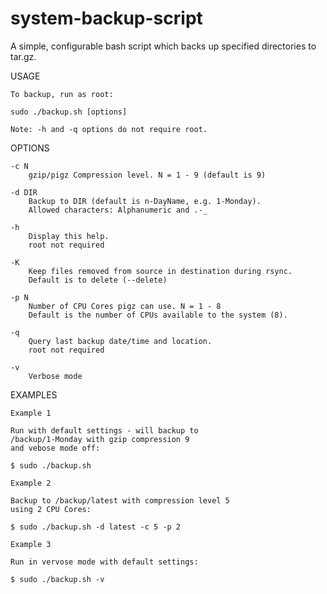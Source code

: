 system-backup-script
====================

A simple, configurable bash script which backs up specified directories to tar.gz.

USAGE

	To backup, run as root:

	sudo ./backup.sh [options]

	Note: -h and -q options do not require root.

OPTIONS

	-c N
		gzip/pigz Compression level. N = 1 - 9 (default is 9)

	-d DIR
		Backup to DIR (default is n-DayName, e.g. 1-Monday).
		Allowed characters: Alphanumeric and .-_

	-h
		Display this help.
		root not required

	-K
		Keep files removed from source in destination during rsync.
		Default is to delete (--delete)

	-p N
		Number of CPU Cores pigz can use. N = 1 - 8
		Default is the number of CPUs available to the system (8).

	-q
		Query last backup date/time and location.
		root not required

	-v
		Verbose mode

EXAMPLES

	Example 1

	Run with default settings - will backup to 
	/backup/1-Monday with gzip compression 9 
	and vebose mode off:

	$ sudo ./backup.sh

	Example 2

	Backup to /backup/latest with compression level 5
	using 2 CPU Cores:

	$ sudo ./backup.sh -d latest -c 5 -p 2

	Example 3

	Run in vervose mode with default settings:

	$ sudo ./backup.sh -v

